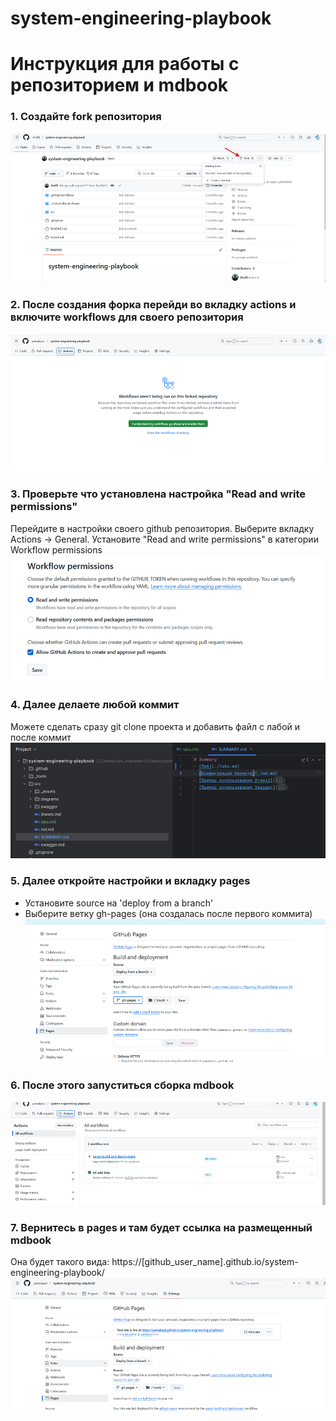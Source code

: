# system-engineering-playbook
# Инструкция для работы с репозиторием и mdbook
### 1. Создайте fork репозитория
![img.png](img/img.png)
### 2. После создания форка перейди во вкладку actions и включите workflows для своего репозитория
![img1.png](img/img1.png)
### 3. Проверьте что установлена настройка "Read and write permissions"
Перейдите в настройки своего github репозитория. Выберите вкладку Actions -> General. Установите "Read and write permissions" в категории Workflow permissions
![img2.png](img/img2.png)
### 4. Далее делаете любой коммит
Можете сделать сразу git clone проекта и добавить файл с лабой и после коммит
![img3.png](img/img3.png)
### 5. Далее откройте настройки и вкладку pages
- Установите source на 'deploy from a branch'
- Выберите ветку gh-pages (она создалась после первого коммита)
![img4.png](img/img4.png)
### 6. После этого запуститься сборка mdbook
![img5.png](img/img5.png)
### 7. Вернитесь в pages и там будет ссылка на размещенный mdbook
Она будет такого вида: https://[github_user_name].github.io/system-engineering-playbook/
![img6.png](img/img6.png)
